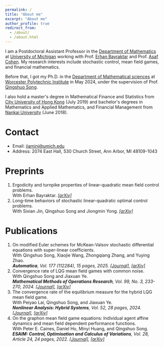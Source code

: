 ```yaml
---
permalink: /
title: "About me"
excerpt: "About me"
author_profile: true
redirect_from: 
  - /about/
  - /about.html
---
```


I am a Postdoctoral Assistant Professor in the [Department of Mathematics](https://lsa.umich.edu/math) at [University of Michigan](https://umich.edu) working with Prof. [Erhan Bayraktar](https://sites.lsa.umich.edu/erhan/) and Prof. [Asaf Cohen](https://sites.google.com/site/asafcohentau/). My research interests include stochastic control, mean field games, and financial mathematics.

Before that, I got my Ph.D. in the [Department of Mathematical sciences](https://www.wpi.edu/academics/departments/mathematical-sciences) at [Worcester Polytechnic Institute](https://www.wpi.edu) in May 2024, under the supervision of Prof. [Qingshuo Song](https://qsongatwpi.github.io/?_gl=1*yzk9tp*_ga*NDQxMzI4NTY2LjE3NTEzNDExNzU.*_ga_RE35PKQB7J*czE3NTIxODU3MTMkbzMkZzAkdDE3NTIxODU3MzAkajU4JGwwJGgw*_gcl_au*MzM2NDMzNzE0LjE3NTEzNDExNzU.).

I also hold a master's degree in Mathematical Finance and Statistics from [City University of Hong Kong](https://www.cityu.edu.hk/ma/) (July 2019) and bachelor's degrees in Mathematics and Applied Mathematics, and Financial Management from [Nankai University](https://en.nankai.edu.cn) (June 2018).

Contact
======
- Email: jiaminj@umich.edu
- Address: 2074 East Hall, 530 Church Street, Ann Arbor, MI 48109-1043
<!--  [Curriculum Vitae](https://github.com/JiaminJIAN/JiaminJian.github.io/blob/master/assets/CV_Jiamin%20Jian.pdf) -->



Preprints
======
1. Ergodicity and turnpike properties of linear-quadratic mean field control problems.  
   With Erhan Bayraktar.
   *[[arXiv]](https://arxiv.org/pdf/2502.08935)*
1. Long-time behaviors of stochastic linear-quadratic optimal control problems.  
   With Sixian Jin, Qingshuo Song and Jiongmin Yong.
   *[[arXiv]](https://arxiv.org/pdf/2409.11633)*

Publications
======
1. On modified Euler schemes for McKean-Valsov stochastic differential equations with super-linear coefficients.  
   With Qingshuo Song, Xiaojie Wang, Zhongqiang Zhang, and Yuying Zhao.  
   ***Automatica**, Vol. 177 (112284), 15 pages, 2025. [[Journal]](https://www.sciencedirect.com/science/article/pii/S0005109825001761), [[arXiv]](https://arxiv.org/pdf/2502.05057)*  
1. Convergence rate of LQG mean field games with common noise.  
   With Qingshuo Song and Jiaxuan Ye.   
   ***Mathematical Methods of Operations Research**, Vol. 99, No. 3, 233-270, 2024. [[Journal]](https://link.springer.com/article/10.1007/s00186-024-00863-2), [[arXiv]](https://arxiv.org/pdf/2307.00695)*
1. The convergence rate of the equilibrium measure for the hybrid LQG mean field game.  
   With Peiyao Lai, Qingshuo Song, and Jiaxuan Ye.  
   ***Nonlinear Analysis: Hybrid Systems**, Vol. 52, 28 pages, 2024. [[Journal]](https://www.sciencedirect.com/science/article/pii/S1751570X23001255?dgcid=coauthor), [[arXiv]](https://arxiv.org/pdf/2106.04762)*
1. On the graphon mean field game equations: Individual agent affine dynamics and mean field dependent performance functions.  
   With Peter E. Caines, Daniel Ho, Minyi Huang, and Qingshuo Song.  
   ***ESAIM: Control, Optimisation and Calculus of Variations**, Vol. 28, Article 24, 24 pages, 2022. [[Journal]](https://www.esaim-cocv.org/articles/cocv/abs/2022/01/cocv210017/cocv210017.html), [[arXiv]](https://arxiv.org/pdf/2009.12144)*








